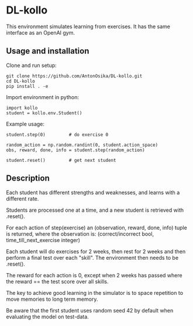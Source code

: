 # DL-kollo

This environment simulates learning from exercises. It has the same interface as an OpenAI gym.


## Usage and installation

Clone and run setup:

    git clone https://github.com/AntonOsika/DL-kollo.git
    cd DL-kollo
    pip install . -e


Import environment in python:

    import kollo
    student = kollo.env.Student()

Example usage:

    student.step(0)         # do exercise 0

    random_action = np.random.randint(0, student.action_space)
    obs, reward, done, info = student.step(random_action)

    student.reset()         # get next student

## Description


Each student has different strengths and weaknesses, and learns with a different rate.

Students are processed one at a time, and a new student is retrieved with .reset().

For each action of step(exercise) an (observation, reward, done, info) tuple is returned, where the observation is: (correct/incorrect bool, time_till_next_exercise integer)

Each student will do exercises for 2 weeks, then rest for 2 weeks and then perform a final test over each "skill".
The environment then needs to be .reset().

The reward for each action is 0, except when 2 weeks has passed where the reward == the test score over all skills.


The key to achieve good learning in the simulator is to space repetition to
move memories to long term memory.

Be aware that the first student uses random seed 42 by default when evaluating the model on test-data.